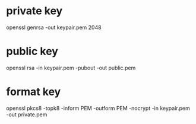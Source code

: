 # private key
openssl genrsa -out keypair.pem 2048
# public key
openssl rsa -in keypair.pem -pubout -out  public.pem
# format key
openssl pkcs8 -topk8 -inform PEM -outform PEM -nocrypt -in keypair.pem -out private.pem
